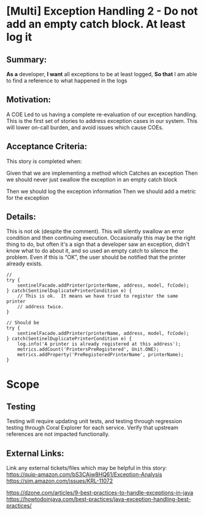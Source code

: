
# [Multi] Exception Handling 2 - Do not add an empty catch block. At least log it
## Summary:
**As a** developer, **I want** all exceptions to be at least logged, **So that** I am able to find a reference to what happened in the logs

## Motivation:
A COE Led to us having a complete re-evaluation of our exception handling. This is the first set of stories to address exception cases in our system. This will lower on-call burden, and avoid issues which cause COEs.

## Acceptance Criteria:
This story is completed when:

Given that we are implementing a method which Catches an exception
Then we should never just swallow the exception in an empty catch block

Then we should log the exception information
Then we should add a metric for the exception

## Details:

This is not ok (despite the comment). This will silently swallow an error condition and then continuing execution. Occasionally this may be the right thing to do, but often it's a sign that a developer saw an exception, didn't know what to do about it, and so used an empty catch to silence the problem. Even if this is “OK”, the user should be notified that the printer already exists.

```
//
try {
    sentinelFacade.addPrinter(printerName, address, model, fcCode);
} catch(SentinelDuplicatePrinterCondition e) {
    // This is ok.  It means we have tried to register the same printer
    // address twice.
}

// Should be
try {
    sentinelFacade.addPrinter(printerName, address, model, fcCode);
} catch(SentinelDuplicatePrinterCondition e) {
    log.info('A printer is already registered at this address');
    metrics.addCount('PrintersPreRegistered', Unit.ONE);
    metrics.addProperty('PreRegisteredPrinterName', printerName);
}
```



# Scope


## Testing
Testing will require updating unit tests, and testing through regression testing through Coral Explorer for each service. Verify that upstream references are not impacted functionally.

## External Links:
Link any external tickets/files which may be helpful in this story:
https://quip-amazon.com/bS3CAjw8HQ61/Exception-Analysis
https://sim.amazon.com/issues/KRL-11072

https://dzone.com/articles/9-best-practices-to-handle-exceptions-in-java
https://howtodoinjava.com/best-practices/java-exception-handling-best-practices/
